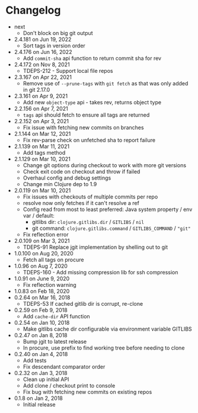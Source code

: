 Changelog
===========

* next
  * Don't block on big git output
* 2.4.181 on Jun 19, 2022
  * Sort tags in version order
* 2.4.176 on Jun 16, 2022
  * Add `commit-sha` api function to return commit sha for rev
* 2.4.172 on Nov 8, 2021
  * TDEPS-212 - Support local file repos
* 2.3.167 on Apr 22, 2021
  * Remove use of `--prune-tags` with `git fetch` as that was only added in git 2.17.0
* 2.3.161 on Apr 9, 2021
  * Add new `object-type` api - takes rev, returns object type
* 2.2.156 on Apr 7, 2021
  * `tags` api should fetch to ensure all tags are returned
* 2.2.152 on Apr 3, 2021
  * Fix issue with fetching new commits on branches
* 2.1.144 on Mar 12, 2021
  * Fix rev-parse check on unfetched sha to report failure
* 2.1.139 on Mar 11, 2021
  * Add tags method
* 2.1.129 on Mar 10, 2021
  * Change git options during checkout to work with more git versions
  * Check exit code on checkout and throw if failed
  * Overhaul config and debug settings
  * Change min Clojure dep to 1.9
* 2.0.119 on Mar 10, 2021
  * Fix issues with checkouts of multiple commits per repo
  * resolve now only fetches if it can't resolve a ref
  * Config read from most to least preferred: Java system property / env var / default:
    * gitlibs dir: `clojure.gitlibs.dir` / `GITLIBS` / `nil`
    * git command: `clojure.gitlibs.command` / `GITLIBS_COMMAND` / `"git"`
  * Fix reflection error
* 2.0.109 on Mar 3, 2021
  * TDEPS-91 Replace jgit implementation by shelling out to git
* 1.0.100 on Aug 20, 2020
  * Fetch all tags on procure
* 1.0.96 on Aug 7, 2020
  * TDEPS-160 - Add missing compression lib for ssh compression
* 1.0.91 on June 9, 2020
  * Fix reflection warning
* 1.0.83 on Feb 18, 2020
* 0.2.64 on Mar 16, 2018
  * TDEPS-53 If cached gitlib dir is corrupt, re-clone
* 0.2.59 on Feb 9, 2018
  * Add `cache-dir` API function
* 0.2.54 on Jan 10, 2018
  * Make gitlibs cache dir configurable via environment variable GITLIBS
* 0.2.47 on Jan 8, 2018 
  * Bump jgit to latest release
  * In procure, use prefix to find working tree before needing to clone
* 0.2.40 on Jan 4, 2018
  * Add tests
  * Fix descendant comparator order
* 0.2.32 on Jan 3, 2018
  * Clean up initial API
  * Add clone / checkout print to console
  * Fix bug with fetching new commits on existing repos
* 0.1.8 on Jan 2, 2018
  * Initial release
